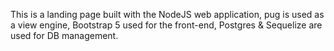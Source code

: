 This is a landing page built with the NodeJS web application, pug is used as a view engine, Bootstrap 5 used for the front-end, Postgres & Sequelize are used for DB management.
